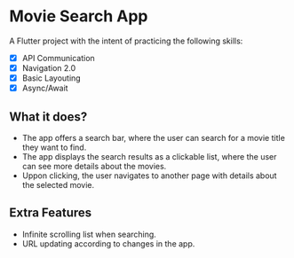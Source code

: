 # Movie Search App

A Flutter project with the intent of practicing the following skills:

- [x] API Communication
- [x] Navigation 2.0
- [x] Basic Layouting
- [x] Async/Await

## What it does?

- The app offers a search bar, where the user can search for a movie title they want to find.
- The app displays the search results as a clickable list, where the user can see more details about the movies.
- Uppon clicking, the user navigates to another page with details about the selected movie.

## Extra Features

- Infinite scrolling list when searching.
- URL updating according to changes in the app.
